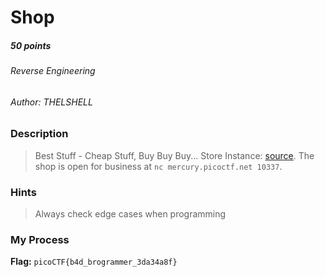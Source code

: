 # Shop
##### 50 points
###### Reverse Engineering
###### Author: THELSHELL

### Description
> Best Stuff - Cheap Stuff, Buy Buy Buy... Store Instance: [source](https://mercury.picoctf.net/static/73724c199e55e6c056bb00e7bbfdfb38/source). The shop is open for business at `nc mercury.picoctf.net 10337`.

### Hints
> Always check edge cases when programming

### My Process
**Flag:** `picoCTF{b4d_brogrammer_3da34a8f}`